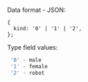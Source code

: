 Data format - JSON:
```
{  
  kind: '0' | '1' | '2',
};
```

Type field values:
```ts
 '0' - male
 '1' - female
 '2' - robot
```